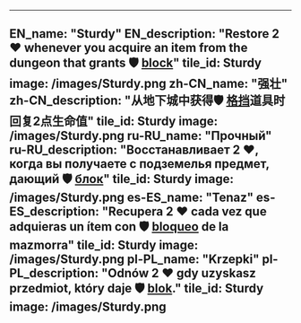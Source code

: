 ---

EN_name: "Sturdy"
EN_description: "Restore 2 ❤️ whenever you acquire an item from the dungeon that grants 🛡️️ <u>block</u>"
tile_id: Sturdy
image: /images/Sturdy.png
zh-CN_name: "强壮"
zh-CN_description: "从地下城中获得🛡️️ <u>格挡</u>道具时回复2点生命值"
tile_id: Sturdy
image: /images/Sturdy.png
ru-RU_name: "Прочный"
ru-RU_description: "Восстанавливает 2 ❤️, когда вы получаете с подземелья предмет, дающий 🛡️️ <u>блок</u>"
tile_id: Sturdy
image: /images/Sturdy.png
es-ES_name: "Tenaz"
es-ES_description: "Recupera 2 ❤️ cada vez que adquieras un ítem con 🛡️️ <u>bloqueo</u> de la mazmorra"
tile_id: Sturdy
image: /images/Sturdy.png
pl-PL_name: "Krzepki"
pl-PL_description: "Odnów 2 ❤️ gdy uzyskasz przedmiot, który daje 🛡️️ <u>blok</u>."
tile_id: Sturdy
image: /images/Sturdy.png
---